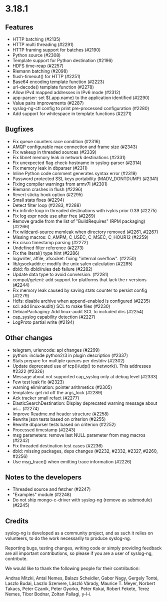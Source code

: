 3.18.1
======

## Features

 * HTTP batching (#2135)
 * HTTP multi threading (#2291)
 * HTTP framing support for batches (#2190)
 * Python source (#2308)
 * Template support for Python destination (#2196)
 * HDFS time-reap (#2257)
 * Riemann batching (#2098)
 * flush-timeout() for HTTP (#2251)
 * Base64 encoding template function (#2223)
 * url-decode() template function (#2278)
 * Allow IPv4 mapped addresses in IPv6 mode (#2312)
 * app-parser: set ${.app.name} to the application identified (#2290)
 * Value pairs improvements (#2287)
 * syslog-ng-ctl config to print pre-processed configuration (#2280)
 * Add support for whitespace in template functions (#2271)

## Bugfixes

 * Fix queue counters race condition (#2316)
 * AMQP configurable max connection and frame size (#2343)
 * Fix wakeup in threaded sources (#2339)
 * Fix libnet memory leak in network destinations (#2331)
 * Fix unexpected flag check-hostname in syslog-parser (#2314)
 * Fix memory leak in dbparser (#2311)
 * Inline Python code comment generates syntax error (#2319)
 * Password protected SSL keys portability (MADV_DONTDUMP) (#2341)
 * Fixing compiler warnings from armv7l (#2301)
 * Riemann crashes in flush (#2296)
 * Revert sticky hook option (#2295)
 * Small stats fixes (#2294)
 * Detect filter loop (#2283, #2288)
 * Fix infinite loop in threaded destinations with ivykis prior 0.39 (#2275)
 * Fix log expr node use after free (#2269)
 * Remove gradle from the list of "BuildRequires" (RPM packaging) (#2266)
 * Fix wildcard-source memleak when directory removed (#2261, #2267)
 * Missing macros: C_AMPM, C_USEC, C_MSEC, C_HOUR12 (#2259)
 * Fix cisco timestamp parsing (#2272)
 * Undefined filter reference (#2273)
 * Fix the literal() type hint (#2286)
 * logwriter, affile, afsocket: fixing "internal overflow". (#2250)
 * lib/gsockaddr.c: modify the unix salen calculation (#2285)
 * dbld: fix dbld/rules deb failure (#2282)
 * Update data type to avoid conversion. (#2281)
 * compat/getent: add support for platforms that lack the r versions (#2244)
 * Fix memory leak caused by saving stats counter to persist config (#2279)
 * Hdfs: disable archive when append-enabled is configured (#2235)
 * scl: add linux-audit() SCL to make files (#2230)
 * DebianPackaging: Add linux-audit SCL to included dirs (#2254)
 * cap_syslog capability detection (#2227)
 * LogProto partial write (#2194)

## Other changes

 * telegram, urlencode: api changes (#2299)
 * python: include python2/3 in plugin description (#2337)
 * Stats prepare for multiple queues per destdrv (#2302)
 * Update deprecated use of tcp()/udp() to network(). This addresses #2322 (#2326)
 * Message about not supported cap_syslog only at debug level (#2333)
 * Few test leak fix (#2323)
 * warning elimination: pointer arithmetics (#2305)
 * templates: get rid off the args_lock (#2289)
 * Ack tracker small refact (#2277)
 * ElasticSearchDestination: Display deprecated warning message about us… (#2274)
 * Improve Readme.md header structure (#2258)
 * Rewrite json tests based on criterion (#2255)
 * Rewrite dbparser tests based on criterion (#2252)
 * Processed timestamp (#2243)
 * msg parameters: remove last NULL parameter from msg macros (#2242)
 * Fix threaded destination test cases (#2236)
 * dbld: missing packages, deps changes (#2232, #2332, #2327, #2260, #2256)
 * Use msg_trace() when emitting trace information (#2226)

## Notes to the developers

 * Threaded source and fetcher (#2247)
 * "Examples" module (#2248)
 * Do not ship mongo-c-driver with syslog-ng (remove as submodule) (#2245)

## Credits

syslog-ng is developed as a community project, and as such it relies
on volunteers, to do the work necessarily to produce syslog-ng.

Reporting bugs, testing changes, writing code or simply providing
feedback are all important contributions, so please if you are a user
of syslog-ng, contribute.

We would like to thank the following people for their contribution:

Andras Mitzki, Antal Nemes, Balazs Scheidler, Gabor Nagy, Gergely Tonté,
Laszlo Budai, Laszlo Szemere, László Várady, Maurice T. Meyer, Norbert Takacs,
Peter Czanik, Peter Gyorko, Peter Kokai, Robert Fekete, Terez Nemes,
Tibor Bodnar, Zoltan Pallagi, y-l-i.
